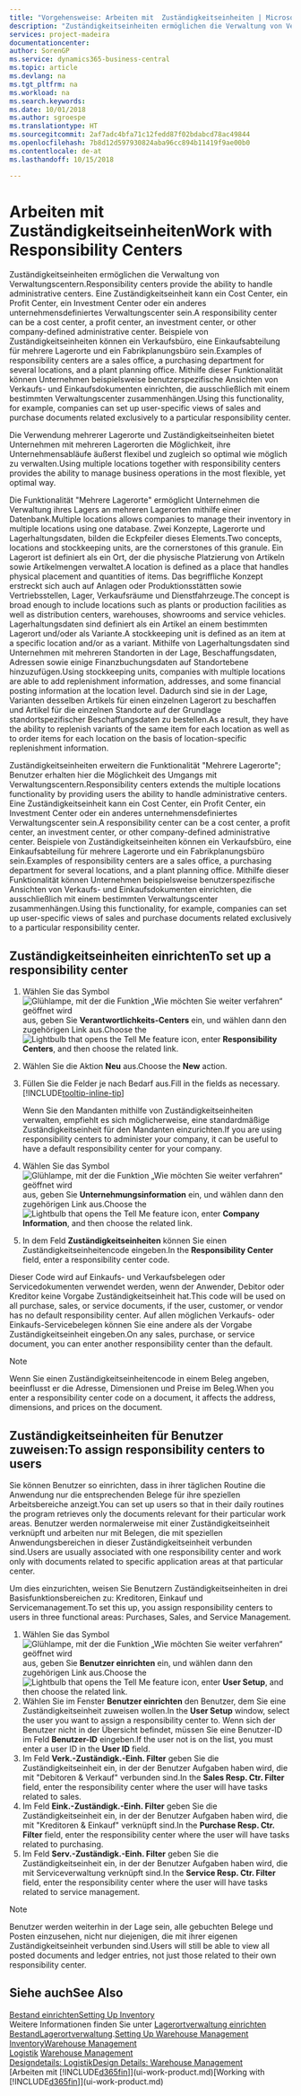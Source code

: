 ```yaml
---
title: "Vorgehensweise: Arbeiten mit  Zuständigkeitseinheiten | Microsoft Docs"
description: "Zuständigkeitseinheiten ermöglichen die Verwaltung von Verwaltungscentern. Eine Zuständigkeitseinheit kann ein Cost Center, ein Profit Center, ein Investment Center oder ein anderes unternehmensdefiniertes Verwaltungscenter sein."
services: project-madeira
documentationcenter: 
author: SorenGP
ms.service: dynamics365-business-central
ms.topic: article
ms.devlang: na
ms.tgt_pltfrm: na
ms.workload: na
ms.search.keywords: 
ms.date: 10/01/2018
ms.author: sgroespe
ms.translationtype: HT
ms.sourcegitcommit: 2af7adc4bfa71c12fedd87f02bdabcd78ac49844
ms.openlocfilehash: 7b8d12d597930824aba96cc894b11419f9ae00b0
ms.contentlocale: de-at
ms.lasthandoff: 10/15/2018

---
```

# <a name="work-with-responsibility-centers"></a><span data-ttu-id="25497-104">Arbeiten mit Zuständigkeitseinheiten</span><span class="sxs-lookup"><span data-stu-id="25497-104">Work with Responsibility Centers</span></span>
<span data-ttu-id="25497-105">Zuständigkeitseinheiten ermöglichen die Verwaltung von Verwaltungscentern.</span><span class="sxs-lookup"><span data-stu-id="25497-105">Responsibility centers provide the ability to handle administrative centers.</span></span> <span data-ttu-id="25497-106">Eine Zuständigkeitseinheit kann ein Cost Center, ein Profit Center, ein Investment Center oder ein anderes unternehmensdefiniertes Verwaltungscenter sein.</span><span class="sxs-lookup"><span data-stu-id="25497-106">A responsibility center can be a cost center, a profit center, an investment center, or other company-defined administrative center.</span></span> <span data-ttu-id="25497-107">Beispiele von Zuständigkeitseinheiten können ein Verkaufsbüro, eine Einkaufsabteilung für mehrere Lagerorte und ein Fabrikplanungsbüro sein.</span><span class="sxs-lookup"><span data-stu-id="25497-107">Examples of responsibility centers are a sales office, a purchasing department for several locations, and a plant planning office.</span></span> <span data-ttu-id="25497-108">Mithilfe dieser Funktionalität können Unternehmen beispielsweise benutzerspezifische Ansichten von Verkaufs- und Einkaufsdokumenten einrichten, die ausschließlich mit einem bestimmten Verwaltungscenter zusammenhängen.</span><span class="sxs-lookup"><span data-stu-id="25497-108">Using this functionality, for example, companies can set up user-specific views of sales and purchase documents related exclusively to a particular responsibility center.</span></span>  

<span data-ttu-id="25497-109">Die Verwendung mehrerer Lagerorte und Zuständigkeitseinheiten bietet Unternehmen mit mehreren Lagerorten die Möglichkeit, ihre Unternehmensabläufe äußerst flexibel und zugleich so optimal wie möglich zu verwalten.</span><span class="sxs-lookup"><span data-stu-id="25497-109">Using multiple locations together with responsibility centers provides the ability to manage business operations in the most flexible, yet optimal way.</span></span>

<span data-ttu-id="25497-110">Die Funktionalität "Mehrere Lagerorte" ermöglicht Unternehmen die Verwaltung ihres Lagers an mehreren Lagerorten mithilfe einer Datenbank.</span><span class="sxs-lookup"><span data-stu-id="25497-110">Multiple locations allows companies to manage their inventory in multiple locations using one database.</span></span> <span data-ttu-id="25497-111">Zwei Konzepte, Lagerorte und Lagerhaltungsdaten, bilden die Eckpfeiler dieses Elements.</span><span class="sxs-lookup"><span data-stu-id="25497-111">Two concepts, locations and stockkeeping units, are the cornerstones of this granule.</span></span> <span data-ttu-id="25497-112">Ein Lagerort ist definiert als ein Ort, der die physische Platzierung von Artikeln sowie Artikelmengen verwaltet.</span><span class="sxs-lookup"><span data-stu-id="25497-112">A location is defined as a place that handles physical placement and quantities of items.</span></span> <span data-ttu-id="25497-113">Das begriffliche Konzept erstreckt sich auch auf Anlagen oder Produktionsstätten sowie Vertriebsstellen, Lager, Verkaufsräume und Dienstfahrzeuge.</span><span class="sxs-lookup"><span data-stu-id="25497-113">The concept is broad enough to include locations such as plants or production facilities as well as distribution centers, warehouses, showrooms and service vehicles.</span></span> <span data-ttu-id="25497-114">Lagerhaltungsdaten sind definiert als ein Artikel an einem bestimmten Lagerort und/oder als Variante.</span><span class="sxs-lookup"><span data-stu-id="25497-114">A stockkeeping unit is defined as an item at a specific location and/or as a variant.</span></span> <span data-ttu-id="25497-115">Mithilfe von Lagerhaltungsdaten sind Unternehmen mit mehreren Standorten in der Lage, Beschaffungsdaten, Adressen sowie einige Finanzbuchungsdaten auf Standortebene hinzuzufügen.</span><span class="sxs-lookup"><span data-stu-id="25497-115">Using stockkeeping units, companies with multiple locations are able to add replenishment information, addresses, and some financial posting information at the location level.</span></span> <span data-ttu-id="25497-116">Dadurch sind sie in der Lage, Varianten desselben Artikels für einen einzelnen Lagerort zu beschaffen und Artikel für die einzelnen Standorte auf der Grundlage standortspezifischer Beschaffungsdaten zu bestellen.</span><span class="sxs-lookup"><span data-stu-id="25497-116">As a result, they have the ability to replenish variants of the same item for each location as well as to order items for each location on the basis of location-specific replenishment information.</span></span>  

<span data-ttu-id="25497-117">Zuständigkeitseinheiten erweitern die Funktionalität "Mehrere Lagerorte"; Benutzer erhalten hier die Möglichkeit des Umgangs mit Verwaltungscentern.</span><span class="sxs-lookup"><span data-stu-id="25497-117">Responsibility centers extends the multiple locations functionality by providing users the ability to handle administrative centers.</span></span> <span data-ttu-id="25497-118">Eine Zuständigkeitseinheit kann ein Cost Center, ein Profit Center, ein Investment Center oder ein anderes unternehmensdefiniertes Verwaltungscenter sein.</span><span class="sxs-lookup"><span data-stu-id="25497-118">A responsibility center can be a cost center, a profit center, an investment center, or other company-defined administrative center.</span></span> <span data-ttu-id="25497-119">Beispiele von Zuständigkeitseinheiten können ein Verkaufsbüro, eine Einkaufsabteilung für mehrere Lagerorte und ein Fabrikplanungsbüro sein.</span><span class="sxs-lookup"><span data-stu-id="25497-119">Examples of responsibility centers are a sales office, a purchasing department for several locations, and a plant planning office.</span></span> <span data-ttu-id="25497-120">Mithilfe dieser Funktionalität können Unternehmen beispielsweise benutzerspezifische Ansichten von Verkaufs- und Einkaufsdokumenten einrichten, die ausschließlich mit einem bestimmten Verwaltungscenter zusammenhängen.</span><span class="sxs-lookup"><span data-stu-id="25497-120">Using this functionality, for example, companies can set up user-specific views of sales and purchase documents related exclusively to a particular responsibility center.</span></span>

## <a name="to-set-up-a-responsibility-center"></a><span data-ttu-id="25497-121">Zuständigkeitseinheiten einrichten</span><span class="sxs-lookup"><span data-stu-id="25497-121">To set up a responsibility center</span></span>  
1.  <span data-ttu-id="25497-122">Wählen Sie das Symbol ![Glühlampe, mit der die Funktion „Wie möchten Sie weiter verfahren“ geöffnet wird](media/ui-search/search_small.png "Wie möchten Sie weiter verfahren?") aus, geben Sie **Verantwortlichkeits-Centers** ein, und wählen dann den zugehörigen Link aus.</span><span class="sxs-lookup"><span data-stu-id="25497-122">Choose the ![Lightbulb that opens the Tell Me feature](media/ui-search/search_small.png "Tell me what you want to do") icon, enter **Responsibility Centers**, and then choose the related link.</span></span>  
2.  <span data-ttu-id="25497-123">Wählen Sie die Aktion **Neu** aus.</span><span class="sxs-lookup"><span data-stu-id="25497-123">Choose the **New** action.</span></span>  
3.  <span data-ttu-id="25497-124">Füllen Sie die Felder je nach Bedarf aus.</span><span class="sxs-lookup"><span data-stu-id="25497-124">Fill in the fields as necessary.</span></span> [!INCLUDE[tooltip-inline-tip](includes/tooltip-inline-tip_md.md)]  

    <span data-ttu-id="25497-125">Wenn Sie den Mandanten mithilfe von Zuständigkeitseinheiten verwalten, empfiehlt es sich möglicherweise, eine standardmäßige Zuständigkeitseinheit für den Mandanten einzurichten.</span><span class="sxs-lookup"><span data-stu-id="25497-125">If you are using responsibility centers to administer your company, it can be useful to have a default responsibility center for your company.</span></span>
4. <span data-ttu-id="25497-126">Wählen Sie das Symbol ![Glühlampe, mit der die Funktion „Wie möchten Sie weiter verfahren“ geöffnet wird](media/ui-search/search_small.png "Wie möchten Sie weiter verfahren?") aus, geben Sie **Unternehmungsinformation** ein, und wählen dann den zugehörigen Link aus.</span><span class="sxs-lookup"><span data-stu-id="25497-126">Choose the ![Lightbulb that opens the Tell Me feature](media/ui-search/search_small.png "Tell me what you want to do") icon, enter **Company Information**, and then choose the related link.</span></span>
5. <span data-ttu-id="25497-127">In dem Feld **Zuständigkeitseinheiten** können Sie einen Zuständigkeitseinheitencode eingeben.</span><span class="sxs-lookup"><span data-stu-id="25497-127">In the **Responsibility Center** field, enter a responsibility center code.</span></span>

<span data-ttu-id="25497-128">Dieser Code wird auf Einkaufs- und Verkaufsbelegen oder Servicedokumenten verwendet werden, wenn der Anwender, Debitor oder Kreditor keine Vorgabe Zuständigkeitseinheit hat.</span><span class="sxs-lookup"><span data-stu-id="25497-128">This code will be used on all purchase, sales, or service documents, if the user, customer, or vendor has no default responsibility center.</span></span> <span data-ttu-id="25497-129">Auf allen möglichen Verkaufs- oder Einkaufs-Servicebelegen können Sie eine andere als der Vorgabe Zuständigkeitseinheit eingeben.</span><span class="sxs-lookup"><span data-stu-id="25497-129">On any sales, purchase, or service document, you can enter another responsibility center than the default.</span></span>

> [!NOTE]  
>  <span data-ttu-id="25497-130">Wenn Sie einen Zuständigkeitseinheitencode in einem Beleg angeben, beeinflusst er die Adresse, Dimensionen und Preise im Beleg.</span><span class="sxs-lookup"><span data-stu-id="25497-130">When you enter a responsibility center code on a document, it affects the address, dimensions, and prices on the document.</span></span>  

## <a name="to-assign-responsibility-centers-to-users"></a><span data-ttu-id="25497-131">Zuständigkeitseinheiten für Benutzer zuweisen:</span><span class="sxs-lookup"><span data-stu-id="25497-131">To assign responsibility centers to users</span></span>  
<span data-ttu-id="25497-132">Sie können Benutzer so einrichten, dass in ihrer täglichen Routine die Anwendung nur die entsprechenden Belege für ihre speziellen Arbeitsbereiche anzeigt.</span><span class="sxs-lookup"><span data-stu-id="25497-132">You can set up users so that in their daily routines the program retrieves only the documents relevant for their particular work areas.</span></span> <span data-ttu-id="25497-133">Benutzer werden normalerweise mit einer Zuständigkeitseinheit verknüpft und arbeiten nur mit Belegen, die mit speziellen Anwendungsbereichen in dieser Zuständigkeitseinheit verbunden sind.</span><span class="sxs-lookup"><span data-stu-id="25497-133">Users are usually associated with one responsibility center and work only with documents related to specific application areas at that particular center.</span></span>  

<span data-ttu-id="25497-134">Um dies einzurichten, weisen Sie Benutzern Zuständigkeitseinheiten in drei Basisfunktionsbereichen zu: Kreditoren, Einkauf und Servicemanagement.</span><span class="sxs-lookup"><span data-stu-id="25497-134">To set this up, you assign responsibility centers to users in three functional areas: Purchases, Sales, and Service Management.</span></span>  

1.  <span data-ttu-id="25497-135">Wählen Sie das Symbol ![Glühlampe, mit der die Funktion „Wie möchten Sie weiter verfahren“ geöffnet wird](media/ui-search/search_small.png "Wie möchten Sie weiter verfahren?") aus, geben Sie **Benutzer einrichten** ein, und wählen dann den zugehörigen Link aus.</span><span class="sxs-lookup"><span data-stu-id="25497-135">Choose the ![Lightbulb that opens the Tell Me feature](media/ui-search/search_small.png "Tell me what you want to do") icon, enter **User Setup**, and then choose the related link.</span></span>  
2.  <span data-ttu-id="25497-136">Wählen Sie im Fenster **Benutzer einrichten** den Benutzer, dem Sie eine Zuständigkeitseinheit zuweisen wollen.</span><span class="sxs-lookup"><span data-stu-id="25497-136">In the **User Setup** window, select the user you want to assign a responsibility center to.</span></span> <span data-ttu-id="25497-137">Wenn sich der Benutzer nicht in der Übersicht befindet, müssen Sie eine Benutzer-ID im Feld **Benutzer-ID** eingeben.</span><span class="sxs-lookup"><span data-stu-id="25497-137">If the user not is on the list, you must enter a user ID in the **User ID** field.</span></span>  
3.  <span data-ttu-id="25497-138">Im Feld **Verk.-Zuständigk.-Einh. Filter** geben Sie die Zuständigkeitseinheit ein, in der der Benutzer Aufgaben haben wird, die mit "Debitoren & Verkauf" verbunden sind.</span><span class="sxs-lookup"><span data-stu-id="25497-138">In the **Sales Resp. Ctr. Filter** field, enter the responsibility center where the user will have tasks related to sales.</span></span>  
4.  <span data-ttu-id="25497-139">Im Feld  **Eink.-Zuständigk.-Einh. Filter** geben Sie die Zuständigkeitseinheit ein, in der der Benutzer Aufgaben haben wird, die mit "Kreditoren &amp; Einkauf" verknüpft sind.</span><span class="sxs-lookup"><span data-stu-id="25497-139">In the **Purchase Resp. Ctr. Filter** field, enter the responsibility center where the user will have tasks related to purchasing.</span></span>  
5.  <span data-ttu-id="25497-140">Im Feld **Serv.-Zuständigk.-Einh. Filter** geben Sie die Zuständigkeitseinheit ein, in der der Benutzer Aufgaben haben wird, die mit Serviceverwaltung verknüpft sind.</span><span class="sxs-lookup"><span data-stu-id="25497-140">In the **Service Resp. Ctr. Filter** field, enter the responsibility center where the user will have tasks related to service management.</span></span>  

> [!NOTE]  
>  <span data-ttu-id="25497-141">Benutzer werden weiterhin in der Lage sein, alle gebuchten Belege und Posten einzusehen, nicht nur diejenigen, die mit ihrer eigenen Zuständigkeitseinheit verbunden sind.</span><span class="sxs-lookup"><span data-stu-id="25497-141">Users will still be able to view all posted documents and ledger entries, not just those related to their own responsibility center.</span></span>

## <a name="see-also"></a><span data-ttu-id="25497-142">Siehe auch</span><span class="sxs-lookup"><span data-stu-id="25497-142">See Also</span></span>  
[<span data-ttu-id="25497-143">Bestand einrichten</span><span class="sxs-lookup"><span data-stu-id="25497-143">Setting Up Inventory</span></span>](inventory-setup-inventory.md)  
<span data-ttu-id="25497-144">Weitere Informationen finden Sie unter [Lagerortverwaltung einrichten](warehouse-setup-warehouse.md)
[Bestand](inventory-manage-inventory.md)[Lagerortverwaltung](warehouse-manage-warehouse.md).</span><span class="sxs-lookup"><span data-stu-id="25497-144">[Setting Up Warehouse Management](warehouse-setup-warehouse.md)
[Inventory](inventory-manage-inventory.md)[Warehouse Management](warehouse-manage-warehouse.md)</span></span>  
<span data-ttu-id="25497-145">[Logistik](warehouse-manage-warehouse.md)  </span><span class="sxs-lookup"><span data-stu-id="25497-145">[Warehouse Management](warehouse-manage-warehouse.md)  </span></span>  
[<span data-ttu-id="25497-146">Designdetails: Logistik</span><span class="sxs-lookup"><span data-stu-id="25497-146">Design Details: Warehouse Management</span></span>](design-details-warehouse-management.md)  
<span data-ttu-id="25497-147">[Arbeiten mit [!INCLUDE[d365fin](includes/d365fin_md.md)]](ui-work-product.md)</span><span class="sxs-lookup"><span data-stu-id="25497-147">[Working with [!INCLUDE[d365fin](includes/d365fin_md.md)]](ui-work-product.md)</span></span>

